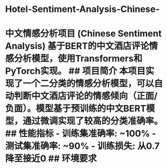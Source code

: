 # Hotel-Sentiment-Analysis-Chinese-
# 中文情感分析项目 (Chinese Sentiment Analysis)  基于BERT的中文酒店评论情感分析模型，使用Transformers和PyTorch实现。  ## 项目简介  本项目实现了一个二分类的情感分析模型，可以自动判断中文酒店评论的情感倾向（正面/负面）。模型基于预训练的中文BERT模型，通过微调实现了较高的分类准确率。  ## 性能指标  - 训练集准确率: ~100% - 测试集准确率: ~90% - 训练损失: 从0.7降至接近0  ## 环境要求
